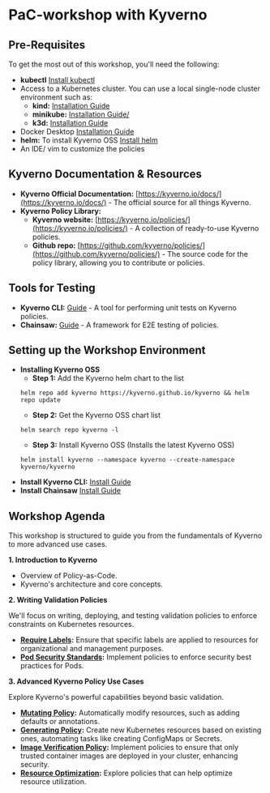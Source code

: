 # PaC-workshop with Kyverno

## Pre-Requisites
To get the most out of this workshop, you'll need the following:

* **kubectl** [Install kubectl](https://kubernetes.io/docs/tasks/tools/)
* Access to a Kubernetes cluster.  You can use a local single-node cluster environment such as:
   * **kind:** [Installation Guide](https://kind.sigs.k8s.io/docs/user/quick-start/)
   * **minikube:** [Installation Guide/](https://minikube.sigs.k8s.io/docs/start/)
   * **k3d:** [Installation Guide](https://k3d.io/v5.4.6/usage/)
* Docker Desktop [Installation Guide](https://docs.docker.com/desktop/)
* **helm:** To install Kyverno OSS [Install helm](https://helm.sh/docs/intro/install/)
* An IDE/ vim to customize the policies

## Kyverno Documentation & Resources

* **Kyverno Official Documentation:** [https://kyverno.io/docs/](https://kyverno.io/docs/) -  The official source for all things Kyverno.
* **Kyverno Policy Library:**
   * **Kyverno website:** [https://kyverno.io/policies/](https://kyverno.io/policies/) -  A collection of ready-to-use Kyverno policies.
   * **Github repo:** [https://github.com/kyverno/policies/](https://github.com/kyverno/policies/) - The source code for the policy library, allowing you to contribute or policies.

## Tools for Testing

* **Kyverno CLI:** [Guide](https://kyverno.io/docs/kyverno-cli/) - A tool for performing unit tests on Kyverno policies.
* **Chainsaw:** [Guide](https://kyverno.github.io/chainsaw/0.2.3/quick-start/) - A framework for E2E testing of policies.

## Setting up the Workshop Environment

* **Installing Kyverno OSS**
   * **Step 1:** Add the Kyverno helm chart to the list
   ```
   helm repo add kyverno https://kyverno.github.io/kyverno && helm repo update
   ```
   * **Step 2:** Get the Kyverno OSS chart list
   ```
   helm search repo kyverno -l
   ```
   * **Step 3:** Install Kyverno OSS (Installs the latest Kyverno OSS)
   ```
   helm install kyverno --namespace kyverno --create-namespace kyverno/kyverno
   ```
* **Install Kyverno CLI:** [Install Guide](https://kyverno.io/docs/kyverno-cli/install/)
* **Install Chainsaw** [Install Guide](https://kyverno.github.io/chainsaw/latest/quick-start/install/)

## Workshop Agenda


This workshop is structured to guide you from the fundamentals of Kyverno to more advanced use cases.

**1. Introduction to Kyverno**

* Overview of Policy-as-Code.
* Kyverno's architecture and core concepts.

**2. Writing Validation Policies**

   We'll focus on writing, deploying, and testing validation policies to enforce constraints on Kubernetes resources.

   * **[Require Labels](https://github.com/nirmata/nirmata-kyverno-workshop/tree/main/Labs/require-labels):** Ensure that specific labels are applied to resources for organizational and management purposes.
   * **[Pod Security Standards](https://github.com/nirmata/nirmata-kyverno-workshop/tree/main/Labs/disallow-privileged-containers):** Implement policies to enforce security best practices for Pods.

**3. Advanced Kyverno Policy Use Cases**

   Explore Kyverno's powerful capabilities beyond basic validation.

   * **[Mutating Policy](https://github.com/nirmata/nirmata-kyverno-workshop/tree/main/Demos/01-mutation-policies):** Automatically modify resources, such as adding defaults or annotations.
   * **[Generating Policy](https://github.com/nirmata/nirmata-kyverno-workshop/tree/main/Demos/02-generation-policies):** Create new Kubernetes resources based on existing ones, automating tasks like creating ConfigMaps or Secrets.
   * **[Image Verification Policy](https://github.com/nirmata/nirmata-kyverno-workshop/tree/main/Demos/03-image-verification):** Implement policies to ensure that only trusted container images are deployed in your cluster, enhancing security.
   * **[Resource Optimization](https://github.com/nirmata/nirmata-kyverno-workshop/tree/main/Demos/04-resource-optimization):** Explore policies that can help optimize resource utilization.

